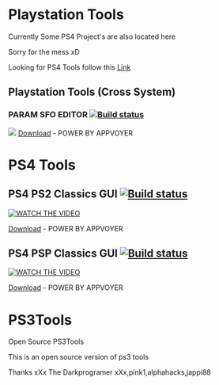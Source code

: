 
# Playstation Tools

Currently Some PS4 Project's are also located here 

Sorry for the mess xD

Looking for PS4 Tools follow this [Link](https://github.com/xXxTheDarkprogramerxXx/PS4_Tools)


## Playstation Tools (Cross System)
### PARAM SFO EDITOR [![Build status](https://ci.appveyor.com/api/projects/status/omcf270bn57ibpn8?svg=true)](https://ci.appveyor.com/project/xXxTheDarkprogramerxXx/ps3tools-vee52)
![](https://pbs.twimg.com/media/DkzIJ2aXoAAAh68?format=jpg&name=large)
[Download](https://github.com/xXxTheDarkprogramerxXx/PS3Tools/releases/download/PARAM.SFO-Editor-(AppVoyer)/PARAM.SFO.Editor.zip) - POWER BY APPVOYER
# PS4 Tools

## PS4 PS2 Classics GUI [![Build status](https://ci.appveyor.com/api/projects/status/6027am2p1u32gfhh?svg=true)](https://ci.appveyor.com/project/xXxTheDarkprogramerxXx/ps3tools)
[![WATCH THE VIDEO](http://img.youtube.com/vi/du0RslA1T4s/0.jpg)](https://www.youtube.com/watch?v=du0RslA1T4s "WATCH THE VIDEO")



[Download](https://github.com/xXxTheDarkprogramerxXx/PS3Tools/releases/download/PS4-PS2-Classics-Release(AppVoyer)/Release.zip) - POWER BY APPVOYER

## PS4 PSP Classics GUI [![Build status](https://ci.appveyor.com/api/projects/status/j2eat6wjt2827vjm?svg=true)](https://ci.appveyor.com/project/xXxTheDarkprogramerxXx/ps3tools-95axk)
[![WATCH THE VIDEO](http://img.youtube.com/vi/_E13xqJVYTY/0.jpg)](https://www.youtube.com/watch?v=_E13xqJVYTY "WATCH THE VIDEO")

[Download](https://github.com/xXxTheDarkprogramerxXx/PS3Tools/releases/download/PS4-PSP-Classics-GUI-(AppVoyer)/PS4.PSP.Classics.GUI.zip) - POWER BY APPVOYER


# PS3Tools
Open Source PS3Tools

This is an open source version of ps3 tools 

Thanks 
xXx The Darkprogramer xXx,pink1,alphahacks,jappi88
